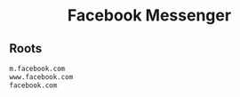 


<h1 align="center">Facebook Messenger</h1>  


## Roots


```html
m.facebook.com
www.facebook.com
facebook.com
```  

